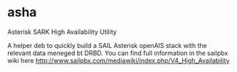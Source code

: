 asha
====

Asterisk SARK High Availability Utility

A helper deb to quickly build a SAIL Asterisk openAIS stack with the relevant data meneged bt DRBD.  You can find full information in the sailpbx wiki here http://www.sailpbx.com/mediawiki/index.php/V4_High_Availability
